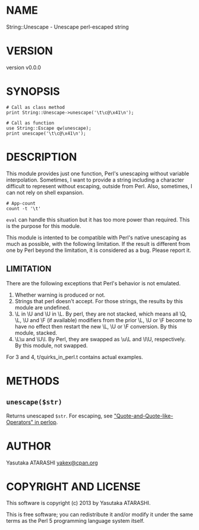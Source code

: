 # NAME

String::Unescape - Unescape perl-escaped string

# VERSION

version v0.0.0

# SYNOPSIS

    # Call as class method
    print String::Unescape->unescape('\t\c@\x41\n');

    # Call as function
    use String::Escape qw(unescape);
    print unescape('\t\c@\x41\n');

# DESCRIPTION

This module provides just one function, Perl's unescaping without variable interpolation. Sometimes, I want to provide a string including a character difficult to represent without escaping, outside from Perl. Also, sometimes, I can not rely on shell expansion.

    # App-count
    count -t '\t'

`eval` can handle this situation but it has too more power than required. This is the purpose for this module.

This module is intented to be compatible with Perl's native unescaping as much as possible, with the following limitation.
If the result is different from one by Perl beyond the limitation, it is considered as a bug. Please report it.

## LIMITATION

There are the following exceptions that Perl's behavior is not emulated.

1. Whether warning is produced or not.
2. Strings that perl doesn't accept. For those strings, the results by this module are undefined.
3. \\L in \\U and \\U in \\L. By perl, they are not stacked, which means all \\Q, \\L, \\U and \\F (if available) modifiers from the prior \\L, \\U or \\F become to have no effect then restart the new \\L, \\U or \\F conversion. By this module, stacked.
4. \\L\\u and \\U\\l. By Perl, they are swapped as \\u\\L and \\l\\U, respectively. By this module, not swapped.

For 3 and 4, t/quirks\_in\_perl.t contains actual examples.

# METHODS

## `unescape($str)`

Returns unescaped `$str`. For escaping, see ["Quote-and-Quote-like-Operators" in perlop](https://metacpan.org/pod/perlop#Quote-and-Quote-like-Operators).

# AUTHOR

Yasutaka ATARASHI <yakex@cpan.org>

# COPYRIGHT AND LICENSE

This software is copyright (c) 2013 by Yasutaka ATARASHI.

This is free software; you can redistribute it and/or modify it under
the same terms as the Perl 5 programming language system itself.
